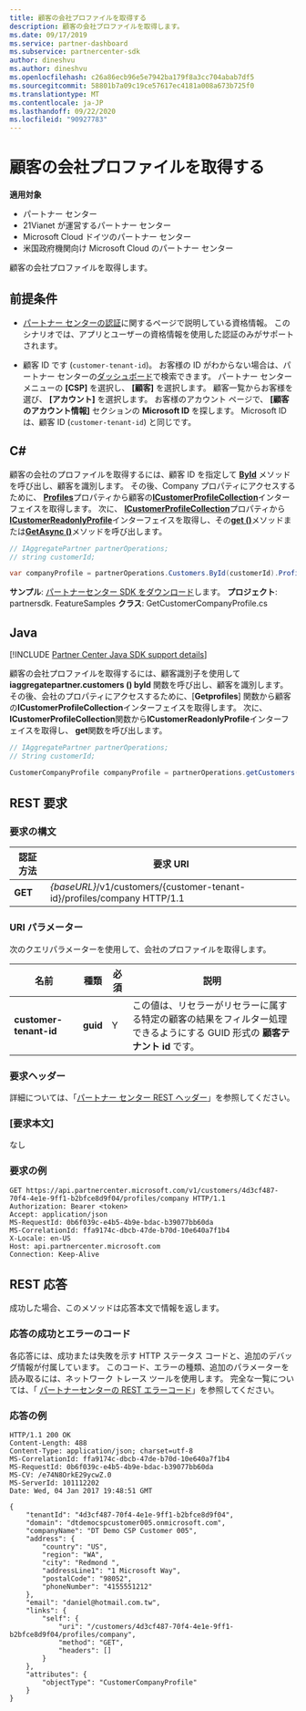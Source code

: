 ```yaml
---
title: 顧客の会社プロファイルを取得する
description: 顧客の会社プロファイルを取得します。
ms.date: 09/17/2019
ms.service: partner-dashboard
ms.subservice: partnercenter-sdk
author: dineshvu
ms.author: dineshvu
ms.openlocfilehash: c26a86ecb96e5e7942ba179f8a3cc704abab7df5
ms.sourcegitcommit: 58801b7a09c19ce57617ec4181a008a673b725f0
ms.translationtype: MT
ms.contentlocale: ja-JP
ms.lasthandoff: 09/22/2020
ms.locfileid: "90927783"
---
```

# <a name="get-a-customers-company-profile"></a>顧客の会社プロファイルを取得する

**適用対象**

- パートナー センター
- 21Vianet が運営するパートナー センター
- Microsoft Cloud ドイツのパートナー センター
- 米国政府機関向け Microsoft Cloud のパートナー センター

顧客の会社プロファイルを取得します。

## <a name="prerequisites"></a>前提条件

- [パートナー センターの認証](partner-center-authentication.md)に関するページで説明している資格情報。 このシナリオでは、アプリとユーザーの資格情報を使用した認証のみがサポートされます。

- 顧客 ID です (`customer-tenant-id`)。 お客様の ID がわからない場合は、パートナー センターの[ダッシュボード](https://partner.microsoft.com/dashboard)で検索できます。 パートナー センター メニューの **[CSP]** を選択し、 **[顧客]** を選択します。 顧客一覧からお客様を選び、 **[アカウント]** を選択します。 お客様のアカウント ページで、 **[顧客のアカウント情報]** セクションの **Microsoft ID** を探します。 Microsoft ID は、顧客 ID (`customer-tenant-id`) と同じです。

## <a name="c"></a>C\#

顧客の会社のプロファイルを取得するには、顧客 ID を指定して [**ById**](/dotnet/api/microsoft.store.partnercenter.customers.icustomercollection.byid) メソッドを呼び出し、顧客を識別します。 その後、Company プロパティにアクセスするために、 [**Profiles**](/dotnet/api/microsoft.store.partnercenter.customers.icustomer.profiles)プロパティから顧客の[**ICustomerProfileCollection**](/dotnet/api/microsoft.store.partnercenter.customers.profiles.icustomerprofilecollection)インターフェイスを取得します。 次に、 [**ICustomerProfileCollection**](/dotnet/api/microsoft.store.partnercenter.customers.profiles.icustomerprofilecollection.company)プロパティから[**ICustomerReadonlyProfile**](/dotnet/api/microsoft.store.partnercenter.customers.profiles.icustomerreadonlyprofile-1)インターフェイスを取得し、その[**get ()**](/dotnet/api/microsoft.store.partnercenter.customers.profiles.icustomerreadonlyprofile-1.get)メソッドまたは[**GetAsync ()**](/dotnet/api/microsoft.store.partnercenter.customers.profiles.icustomerreadonlyprofile-1.getasync)メソッドを呼び出します。

``` csharp
// IAggregatePartner partnerOperations;
// string customerId;

var companyProfile = partnerOperations.Customers.ById(customerId).Profiles.Company.Get();
```

**サンプル**: [パートナーセンター SDK をダウンロード](https://go.microsoft.com/fwlink/p/?LinkId=746681)します。 **プロジェクト**: partnersdk. FeatureSamples **クラス**: GetCustomerCompanyProfile.cs

## <a name="java"></a>Java

[!INCLUDE [Partner Center Java SDK support details](../includes/java-sdk-support.md)]

顧客の会社プロファイルを取得するには、顧客識別子を使用して **iaggregatepartner.customers () byId** 関数を呼び出し、顧客を識別します。 その後、会社のプロパティにアクセスするために、[**Getprofiles**] 関数から顧客の**ICustomerProfileCollection**インターフェイスを取得します。 次に、 **ICustomerProfileCollection**関数から**ICustomerReadonlyProfile**インターフェイスを取得し、 **get**関数を呼び出します。

```java
// IAggregatePartner partnerOperations;
// String customerId;

CustomerCompanyProfile companyProfile = partnerOperations.getCustomers().byId(customerId).getProfiles().getCompany().get();
```

## <a name="rest-request"></a>REST 要求

### <a name="request-syntax"></a>要求の構文

| 認証方法  | 要求 URI                                                             |
|---------|-------------------------------------------------------------------------|
| **GET** | *{baseURL}*/v1/customers/{customer-tenant-id}/profiles/company HTTP/1.1 |

### <a name="uri-parameter"></a>URI パラメーター

次のクエリパラメーターを使用して、会社のプロファイルを取得します。

| 名前                   | 種類     | 必須 | 説明                                                                                                                                            |
|------------------------|----------|----------|--------------------------------------------------------------------------------------------------------------------------------------------------------|
| **customer-tenant-id** | **guid** | Y        | この値は、リセラーがリセラーに属する特定の顧客の結果をフィルター処理できるようにする GUID 形式の **顧客テナント id** です。 |

### <a name="request-headers"></a>要求ヘッダー

詳細については、「[パートナー センター REST ヘッダー](headers.md)」を参照してください。

### <a name="request-body"></a>[要求本文]

なし

### <a name="request-example"></a>要求の例

```http
GET https://api.partnercenter.microsoft.com/v1/customers/4d3cf487-70f4-4e1e-9ff1-b2bfce8d9f04/profiles/company HTTP/1.1
Authorization: Bearer <token>
Accept: application/json
MS-RequestId: 0b6f039c-e4b5-4b9e-bdac-b39077bb60da
MS-CorrelationId: ffa9174c-dbcb-47de-b70d-10e640a7f1b4
X-Locale: en-US
Host: api.partnercenter.microsoft.com
Connection: Keep-Alive
```

## <a name="rest-response"></a>REST 応答

成功した場合、このメソッドは応答本文で情報を返します。

### <a name="response-success-and-error-codes"></a>応答の成功とエラーのコード

各応答には、成功または失敗を示す HTTP ステータス コードと、追加のデバッグ情報が付属しています。 このコード、エラーの種類、追加のパラメーターを読み取るには、ネットワーク トレース ツールを使用します。 完全な一覧については、「 [パートナーセンターの REST エラーコード](error-codes.md)」を参照してください。

### <a name="response-example"></a>応答の例

```http
HTTP/1.1 200 OK
Content-Length: 488
Content-Type: application/json; charset=utf-8
MS-CorrelationId: ffa9174c-dbcb-47de-b70d-10e640a7f1b4
MS-RequestId: 0b6f039c-e4b5-4b9e-bdac-b39077bb60da
MS-CV: /e74N8OrkE29ycwZ.0
MS-ServerId: 101112202
Date: Wed, 04 Jan 2017 19:48:51 GMT

{
    "tenantId": "4d3cf487-70f4-4e1e-9ff1-b2bfce8d9f04",
    "domain": "dtdemocspcustomer005.onmicrosoft.com",
    "companyName": "DT Demo CSP Customer 005",
    "address": {
        "country": "US",
        "region": "WA",
        "city": "Redmond ",
        "addressLine1": "1 Microsoft Way",
        "postalCode": "98052",
        "phoneNumber": "4155551212"
    },
    "email": "daniel@hotmail.com.tw",
    "links": {
        "self": {
            "uri": "/customers/4d3cf487-70f4-4e1e-9ff1-b2bfce8d9f04/profiles/company",
            "method": "GET",
            "headers": []
        }
    },
    "attributes": {
        "objectType": "CustomerCompanyProfile"
    }
}
```

